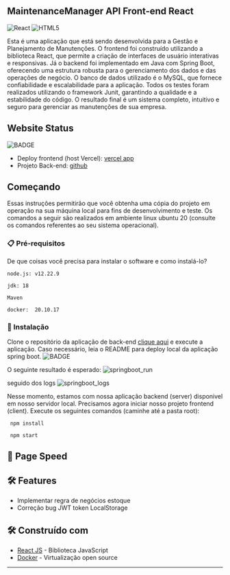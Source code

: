 ## MaintenanceManager API Front-end React
![React](https://img.shields.io/badge/react-%2320232a.svg?style=for-the-badge&logo=react&logoColor=%2361DAFB)
![HTML5](https://img.shields.io/badge/html5-%23E34F26.svg?style=for-the-badge&logo=html5&logoColor=white)


Esta é uma aplicação que está sendo desenvolvida para a Gestão e Planejamento de Manutenções. O frontend foi construído utilizando a biblioteca React, que permite a criação de interfaces de usuário interativas e responsivas. Já o backend foi implementado em Java com Spring Boot, oferecendo uma estrutura robusta para o gerenciamento dos dados e das operações de negócio. O banco de dados utilizado é o MySQL, que fornece confiabilidade e escalabilidade para a aplicação. Todos os testes foram realizados utilizando o framework Junit, garantindo a qualidade e a estabilidade do código. O resultado final é um sistema completo, intuitivo e seguro para gerenciar as manutenções de sua empresa.

## Website Status
![BADGE](https://img.shields.io/website-up-down-green-red/http/monip.org.svg)

- Deploy frontend (host Vercel): [vercel app](https://maintenance-manager-api-frontend.vercel.app/)
- Projeto Back-end: [github](https://github.com/andre-bandeli/maintenance-manager-api-spring-boot)

## Começando

Essas instruções permitirão que você obtenha uma cópia do projeto em operação na sua máquina local para fins de desenvolvimento e teste.
Os comandos a seguir são realizados em ambiente linux ubuntu 20 (consulte os comandos referentes ao seu sistema operacional).

### 📋 Pré-requisitos

De que coisas você precisa para instalar o software e como instalá-lo?

```
node.js: v12.22.9
```
```
jdk: 18
```
```
Maven
```
```
docker:  20.10.17
```

### 🔧 Instalação

Clone o repositório da aplicação de back-end [clique aqui](https://maintenance-manager-api-frontend.vercel.app/) e execute a aplicação. Caso necessário, leia o README para deploy local da aplicação spring boot. 
![BADGE](https://img.shields.io/badge/Linux-FCC624?style=for-the-badge&logo=linux&logoColor=black)

O seguinte resultado é esperado:
![springboot_run](https://user-images.githubusercontent.com/87938869/212789128-3b8f4a5f-73d0-4257-b435-0743ec2b0a39.png)

seguido dos logs
![springboot_logs](https://user-images.githubusercontent.com/87938869/212789258-d7ac1cb6-3907-4583-857c-f48479c605ee.png)

Nesse momento, estamos com nossa aplicação backend (server) disponivel em nosso servidor local. Precisamos agora iniciar nosso projeto frontend (client). Execute os seguintes comandos (caminhe até a pasta root):

```
 npm install
```
```
 npm start
```



## 📛 Page Speed


## 🛠️ Features

- Implementar regra de negócios estoque
- Correção bug JWT token LocalStorage 



## 🛠️ Construído com

* [React JS](https://pt-br.reactjs.org/) - Biblioteca JavaScript
* [Docker](https://www.docker.com/) - Virtualização open source

---

